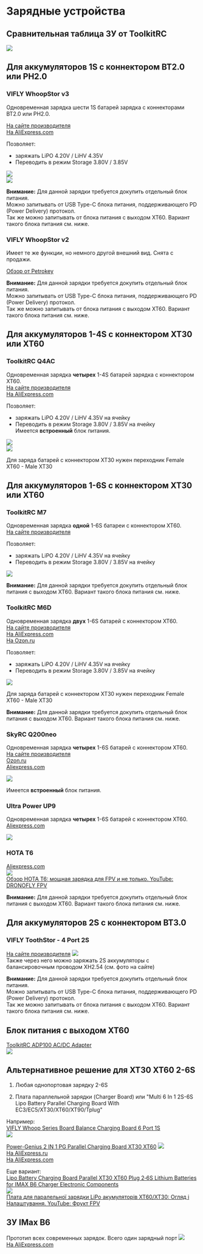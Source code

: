 # Зарядные устройства

## Сравнительная таблица ЗУ от ToolkitRC
![](ToolkitRC_Table.jpg)

## Для аккумуляторов 1S с коннектором BT2.0 или PH2.0

### VIFLY WhoopStor v3
Одновременная зарядка шести 1S батарей зарядка с коннекторами BT2.0 или PH2.0.  

[На сайте производителя](https://viflydrone.com/products/vifly-whoopstor-6-ports-1s-battery-storage-charger-discharger?ref=i22jgskz)  
[На AliExpress.com](https://aliexpress.com/item/1005003791098261.html)

Позволяет:
- заряжать LiPO 4.20V / LiHV 4.35V
- Переводить в режим Storage  3.80V / 3.85V

![](ViflyWhoopStor_v3_1.png)  
![](ViflyWhoopStor_v3_2.png)

**Внимание:** Для данной зарядки требуется докупить отдельный блок питания.  
Можно запитывать от USB Type-C блока питания, поддерживающего PD (Power Delivery) протокол.  
Так же можно запитывать от блока питания с выходом ХТ60. Вариант такого блока питания см. ниже.

### VIFLY WhoopStor v2
Имеет те же функции, но немного другой внешний вид. Снята с продажи.

[Обзор от Petrokey](https://www.youtube.com/watch?v=AE0Ll6I_feg)

**Внимание:** Для данной зарядки требуется докупить отдельный блок питания.  
Можно запитывать от USB Type-C блока питания, поддерживающего PD (Power Delivery) протокол.  
Так же можно запитывать от блока питания с выходом ХТ60. Вариант такого блока питания см. ниже.

## Для аккумуляторов 1-4S с коннектором XT30 или XT60

### ToolkitRC Q4AC 
Одновременная зарядка **четырех** 1-4S батарей зарядка с коннектором XT60.  
[На сайте производителя](https://www.toolkitrc.com/q4ac)  
[На AliExpress.com](https://aliexpress.com/item/1005006086423161.html)

Позволяет:  
- заряжать LiPO 4.20V / LiHV 4.35V на ячейку  
- Переводить в режим Storage  3.80V / 3.85V на ячейку  
Имеется **встроенный** блок питания.  

![](ToolkitRC_Q4AC_1.png)  
![](ToolkitRC_Q4AC_2.png)  

Для заряда батарей с коннектором XT30 нужен переходник Female XT60 - Male XT30

## Для аккумуляторов 1-6S с коннектором XT30 или XT60

### ToolkitRC M7 
Одновременная зарядка **одной** 1-6S батареи с коннектором XT60.  
[На сайте производителя](https://toolkitrc.com/m7)  

Позволяет:  
- заряжать LiPO 4.20V / LiHV 4.35V на ячейку  
- Переводить в режим Storage  3.80V / 3.85V на ячейку  

![](ToolKitRC_M7.png)  

**Внимание:** Для данной зарядки требуется докупить отдельный блок питания с выходом ХТ60. Вариант такого блока питания см. ниже.

### ToolkitRC M6D 
Одновременная зарядка **двух** 1-6S батарей с коннектором XT60.  
[На сайте производителя](https://www.toolkitrc.com/m6d)  
[На AliExpress.com](https://vi.aliexpress.com/item/1005006649168930.html)  
[На Ozon.ru](https://www.ozon.ru/product/toolkitrc-m6d-500w-15a-dvuhkanalnoe-intellektualnoe-zaryadnoe-ustroystvo-mini-dlya-batarey-lipo-1-6s-1470849116/)

Позволяет:  
- заряжать LiPO 4.20V / LiHV 4.35V на ячейку  
- Переводить в режим Storage  3.80V / 3.85V на ячейку  

![](ToolKitRC_M6D.png)  

Для заряда батарей с коннектором XT30 нужен переходник Female XT60 - Male XT30

**Внимание:** Для данной зарядки требуется докупить отдельный блок питания с выходом ХТ60. Вариант такого блока питания см. ниже.

### SkyRC Q200neo
Одновременная зарядка **четырех** 1-6S батарей с коннектором XT60.  
[На сайте производителя](https://www.skyrc.com/q200neo)  
[Ozon.ru](https://www.ozon.ru/product/q200neo-lipo-balansnoe-zaryadnoe-ustroystvo-razryadnoe-ustroystvo-ac200w-dc400w-dlya-1-6s-lipo-1549025824/)  
[Aliexpress.com](https://aliexpress.com/item/1005005986487800.html)  

![](SkyRCQ200neo.png)

Имеется **встроенный** блок питания.

### Ultra Power UP9
Одновременная зарядка **четырех** 1-6S батарей с коннектором XT60.  
[Aliexpress.com](https://vi.aliexpress.com/item/1005007422444413.html)  

![](Ultra_Power_UP9.png)

### HOTA T6
[Aliexpress.com](https://vi.aliexpress.com/item/1005007681842725.html)  
![](Hota_T6.png)  
[Обзор HOTA T6: мощная зарядка для FPV и не только. YouTube: DRONOFLY FPV](https://www.youtube.com/watch?v=d65bO4FVTdg)  

**Внимание:** Для данной зарядки требуется докупить отдельный блок питания с выходом ХТ60. Вариант такого блока питания см. ниже.

## Для аккумуляторов 2S с коннектором BT3.0
### VIFLY ToothStor - 4 Port 2S
[На сайте производителя](https://viflydrone.com/products/vifly-toothstor-4-port-2s-balance-charger-with-storage-mode?variant=48130105606440)
![](ViFly2S.png)  
Также через него можно заряжать 2S аккумуляторы с балансировочным проводом XH2.54 (см. фото на сайте)

**Внимание:** Для данной зарядки требуется докупить отдельный блок питания.  
Можно запитывать от USB Type-C блока питания, поддерживающего PD (Power Delivery) протокол.  
Так же можно запитывать от блока питания с выходом ХТ60. Вариант такого блока питания см. ниже.

## Блок питания с выходом XT60
[ToolkitRC ADP100 AC/DC Adapter](https://www.toolkitrc.com/adp100/)  
![](ToolkitRC_ADP100.png)

## Альтернативное решение для XT30 XT60 2-6S
1. Любая однопортовая зарядку 2-6S

2. Плата параллельной зарядки (Charger Board) или "Multi 6 In 1 2S-6S Lipo Battery Parallel Charging Board With EC3/EC5/XT30/XT60/XT90/Tplug"  

Например:  
[VIFLY Whoop Series Board Balance Charging Board 6 Port 1S](https://aliexpress.com/item/1005007307774844.html)    
![](ViflyWhoopSeriesBoardBalanceCharging.png)

[Power-Genius 2 IN 1 PG Parallel Charging Board XT30 XT60](https://aliexpress.com/item/4000404668773.html)
![](PowerBoard4.png)  
[На AliExpress.ru](https://aliexpress.ru/item/4000946028794.html?sku_id=10000011449062681)  
[На AliExpress.com](https://aliexpress.com/item/4000946028794.html?sku_id=10000011449062681)

Еще вариант:  
[Lipo Battery Charging Board Parallel XT30 XT60 Plug 2‑6S Lithium Batteries for IMAX B6 Charger Electronic Components](https://vi.aliexpress.com/item/1005006729474501.html)  
![](PowerBoard5.png)  
[Плата для паралельної зарядки LiPo акумуляторів XT60/XT30: Огляд і Налаштування. YouTube: Фрукт FPV](https://www.youtube.com/watch?v=lJNPQyFgHeo)

## ЗУ IMax B6
Прототип всех современных зарядок. Всего один зарядный порт
![](IMaxB6.png)  
[На AliExpress.com](https://vi.aliexpress.com/item/4000961827544.html)